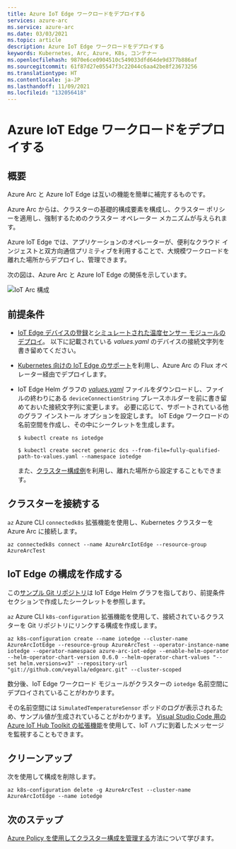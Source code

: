 ```yaml
---
title: Azure IoT Edge ワークロードをデプロイする
services: azure-arc
ms.service: azure-arc
ms.date: 03/03/2021
ms.topic: article
description: Azure IoT Edge ワークロードをデプロイする
keywords: Kubernetes, Arc, Azure, K8s, コンテナー
ms.openlocfilehash: 9870e6ce0904510c549033dfd64de9d377b886af
ms.sourcegitcommit: 61f87d27e05547f3c22044c6aa42be8f23673256
ms.translationtype: HT
ms.contentlocale: ja-JP
ms.lasthandoff: 11/09/2021
ms.locfileid: "132056418"
---
```

# <a name="deploy-azure-iot-edge-workloads"></a>Azure IoT Edge ワークロードをデプロイする

## <a name="overview"></a>概要

Azure Arc と Azure IoT Edge は互いの機能を簡単に補完するものです。 

Azure Arc からは、クラスターの基礎的構成要素を構成し、クラスター ポリシーを適用し、強制するためのクラスター オペレーター メカニズムが与えられます。 

Azure IoT Edge では、アプリケーションのオペレーターが、便利なクラウド インジェストと双方向通信プリミティブを利用することで、大規模ワークロードを離れた場所からデプロイし、管理できます。 

次の図は、Azure Arc と Azure IoT Edge の関係を示しています。

![IoT Arc 構成](./media/edge-arc.png)

## <a name="pre-requisites"></a>前提条件

* [IoT Edge デバイスの登録](../../iot-edge/quickstart-linux.md#register-an-iot-edge-device)と[シミュレートされた温度センサー モジュールのデプロイ](../../iot-edge/quickstart-linux.md#deploy-a-module)。 以下に記載されている *values.yaml* のデバイスの接続文字列を書き留めてください。

* [Kubernetes 向けの IoT Edge のサポート](https://aka.ms/edgek8sdoc)を利用し、Azure Arc の Flux オペレーター経由でデプロイします。

* IoT Edge Helm グラフの [*values.yaml*](https://github.com/Azure/iotedge/blob/preview/iiot/kubernetes/charts/edge-kubernetes/values.yaml) ファイルをダウンロードし、ファイルの終わりにある `deviceConnectionString` プレースホルダーを前に書き留めておいた接続文字列に変更します。 必要に応じて、サポートされている他のグラフ インストール オプションを設定します。 IoT Edge ワークロードの名前空間を作成し、その中にシークレットを生成します。

  ```
  $ kubectl create ns iotedge

  $ kubectl create secret generic dcs --from-file=fully-qualified-path-to-values.yaml --namespace iotedge
  ```

  また、[クラスター構成例](./tutorial-use-gitops-connected-cluster.md)を利用し、離れた場所から設定することもできます。

## <a name="connect-a-cluster"></a>クラスターを接続する

`az` Azure CLI `connectedk8s` 拡張機能を使用し、Kubernetes クラスターを Azure Arc に接続します。

  ```
  az connectedk8s connect --name AzureArcIotEdge --resource-group AzureArcTest
  ```

## <a name="create-a-configuration-for-iot-edge"></a>IoT Edge の構成を作成する

この[サンプル Git リポジトリ](https://github.com/veyalla/edgearc)は IoT Edge Helm グラフを指しており、前提条件セクションで作成したシークレットを参照します。

`az` Azure CLI `k8s-configuration` 拡張機能を使用して、接続されているクラスターを Git リポジトリにリンクする構成を作成します。

  ```
  az k8s-configuration create --name iotedge --cluster-name AzureArcIotEdge --resource-group AzureArcTest --operator-instance-name iotedge --operator-namespace azure-arc-iot-edge --enable-helm-operator --helm-operator-chart-version 0.6.0 --helm-operator-chart-values "--set helm.versions=v3" --repository-url "git://github.com/veyalla/edgearc.git" --cluster-scoped
  ```

数分後、IoT Edge ワークロード モジュールがクラスターの `iotedge` 名前空間にデプロイされていることがわかります。 

その名前空間には `SimulatedTemperatureSensor` ポッドのログが表示されるため、サンプル値が生成されていることがわかります。 [Visual Studio Code 用の Azure IoT Hub Toolkit の拡張機能](https://marketplace.visualstudio.com/items?itemName=vsciot-vscode.azure-iot-toolkit)を使用して、IoT ハブに到着したメッセージを監視することもできます。

## <a name="cleanup"></a>クリーンアップ

次を使用して構成を削除します。

```
az k8s-configuration delete -g AzureArcTest --cluster-name AzureArcIotEdge --name iotedge
```

## <a name="next-steps"></a>次のステップ

[Azure Policy を使用してクラスター構成を管理する](./use-azure-policy.md)方法について学びます。
